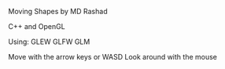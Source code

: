 Moving Shapes by MD Rashad

C++ and OpenGL

Using:
GLEW
GLFW
GLM 

Move with the arrow keys or WASD
Look around with the mouse 
